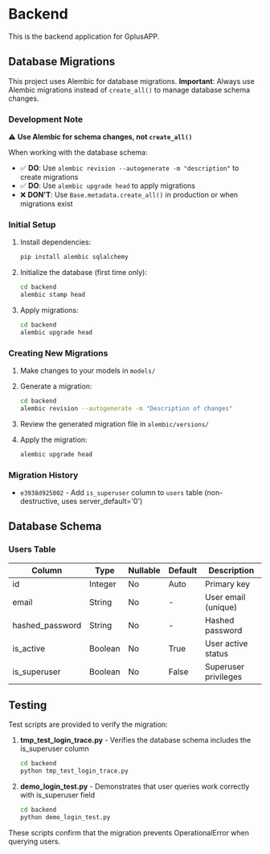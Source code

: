 # Backend

This is the backend application for GplusAPP.

## Database Migrations

This project uses Alembic for database migrations. **Important**: Always use Alembic migrations instead of `create_all()` to manage database schema changes.

### Development Note

⚠️ **Use Alembic for schema changes, not `create_all()`**

When working with the database schema:
- ✅ **DO**: Use `alembic revision --autogenerate -m "description"` to create migrations
- ✅ **DO**: Use `alembic upgrade head` to apply migrations
- ❌ **DON'T**: Use `Base.metadata.create_all()` in production or when migrations exist

### Initial Setup

1. Install dependencies:
   ```bash
   pip install alembic sqlalchemy
   ```

2. Initialize the database (first time only):
   ```bash
   cd backend
   alembic stamp head
   ```

3. Apply migrations:
   ```bash
   cd backend
   alembic upgrade head
   ```

### Creating New Migrations

1. Make changes to your models in `models/`

2. Generate a migration:
   ```bash
   cd backend
   alembic revision --autogenerate -m "Description of changes"
   ```

3. Review the generated migration file in `alembic/versions/`

4. Apply the migration:
   ```bash
   alembic upgrade head
   ```

### Migration History

- `e3938d925002` - Add `is_superuser` column to `users` table (non-destructive, uses server_default='0')

## Database Schema

### Users Table

| Column | Type | Nullable | Default | Description |
|--------|------|----------|---------|-------------|
| id | Integer | No | Auto | Primary key |
| email | String | No | - | User email (unique) |
| hashed_password | String | No | - | Hashed password |
| is_active | Boolean | No | True | User active status |
| is_superuser | Boolean | No | False | Superuser privileges |

## Testing

Test scripts are provided to verify the migration:

1. **tmp_test_login_trace.py** - Verifies the database schema includes the is_superuser column
   ```bash
   cd backend
   python tmp_test_login_trace.py
   ```

2. **demo_login_test.py** - Demonstrates that user queries work correctly with is_superuser field
   ```bash
   cd backend
   python demo_login_test.py
   ```

These scripts confirm that the migration prevents OperationalError when querying users.

